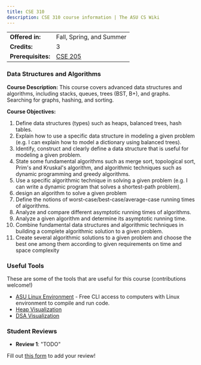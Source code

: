 ```yaml
---
title: CSE 310
description: CSE 310 course information | The ASU CS Wiki
---
```


|  |  |
|-----------|---------|
| **Offered in:** | Fall, Spring, and Summer |
| **Credits:** | 3 |
| **Prerequisites:** | [CSE 205](/guides/courses/cse-205) |


### Data Structures and Algorithms

**Course Description:** This course covers advanced data structures and algorithms, including stacks, queues, trees (BST, B+), and graphs. Searching for graphs, hashing, and sorting.

**Course Objectives:**
1. Define data structures (types) such as heaps, balanced trees, hash tables.
2. Explain how to use a specific data structure in modeling a given problem (e.g. I can explain how to
model a dictionary using balanced trees).
3. Identify, construct and clearly define a data structure that is useful for modeling a given problem.
4. State some fundamental algorithms such as merge sort, topological sort, Prim's and Kruskal's algorithm,
and algorithmic techniques such as dynamic programming and greedy algorithms.
5. Use a specific algorithmic technique in solving a given problem (e.g. I can write a dynamic program that
solves a shortest-path problem).
6. design an algorithm to solve a given problem
7. Define the notions of worst-case/best-case/average-case running times of algorithms.
8. Analyze and compare different asymptotic running times of algorithms.
9. Analyze a given algorithm and determine its asymptotic running time.
10. Combine fundamental data structures and algorithmic techniques in building a complete algorithmic
solution to a given problem.
11. Create several algorithmic solutions to a given problem and choose the best one among them according
to given requirements on time and space complexity

### Useful Tools
These are some of the tools that are useful for this course (contributions welcome!)
- [ASU Linux Environment](https://fpsluozi.github.io/Linux-Setup/) - Free CLI access to computers with Linux environment to compile and run code.
- [Heap Visualization](https://www.cs.usfca.edu/~galles/visualization/Heap.html)
- [DSA Visualization](https://www.cs.usfca.edu/~galles/visualization/Algorithms.html)

### Student Reviews

- **Review 1**: "TODO"

Fill out [this form](https://asusoda.notion.site/24447e6424688029a425ed9c535c44cf?pvs=105) to add your review!